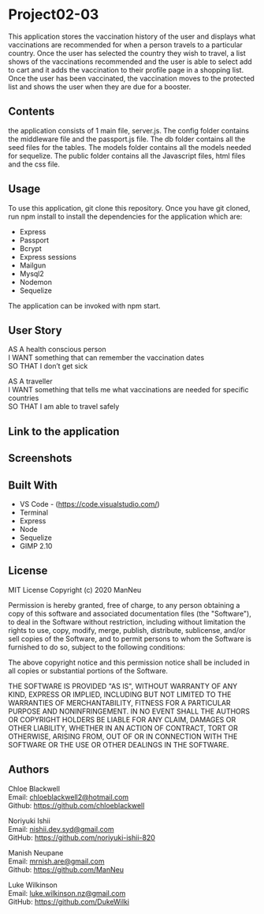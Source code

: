 # Project02-03

This application stores the vaccination history of the user and displays what vaccinations are recommended for when a person travels to a particular country. Once the user has selected the country they wish to travel, a list shows of the vaccinations recommended and the user is able to select add to cart and it adds the vaccination to their profile page in a shopping list. Once the user has been vaccinated, the vaccination moves to the protected list and shows the user when they are due for a booster.

## Contents

the application consists of 1 main file, server.js. The config folder contains the middleware file and the passport.js file. The db folder contains all the seed files for the tables. The models folder contains all the models needed for sequelize. The public folder contains all the Javascript files, html files and the css file.

## Usage

To use this application, git clone this repository. Once you have git cloned, run npm install to install the dependencies for the application which are:

- Express
- Passport
- Bcrypt
- Express sessions
- Mailgun
- Mysql2
- Nodemon
- Sequelize

The application can be invoked with npm start.

## User Story

AS A health conscious person<br>
I WANT something that can remember the vaccination dates<br>
SO THAT I don’t get sick<br>

AS A traveller<br>
I WANT something that tells me what vaccinations are needed for specific countries<br>
SO THAT I am able to travel safely

## Link to the application

## Screenshots

## Built With

- VS Code - (https://code.visualstudio.com/)
- Terminal
- Express
- Node
- Sequelize
- GIMP 2.10

## License

MIT License
Copyright (c) 2020 ManNeu

Permission is hereby granted, free of charge, to any person obtaining a copy
of this software and associated documentation files (the "Software"), to deal
in the Software without restriction, including without limitation the rights
to use, copy, modify, merge, publish, distribute, sublicense, and/or sell
copies of the Software, and to permit persons to whom the Software is
furnished to do so, subject to the following conditions:

The above copyright notice and this permission notice shall be included in all
copies or substantial portions of the Software.

THE SOFTWARE IS PROVIDED "AS IS", WITHOUT WARRANTY OF ANY KIND, EXPRESS OR
IMPLIED, INCLUDING BUT NOT LIMITED TO THE WARRANTIES OF MERCHANTABILITY,
FITNESS FOR A PARTICULAR PURPOSE AND NONINFRINGEMENT. IN NO EVENT SHALL THE
AUTHORS OR COPYRIGHT HOLDERS BE LIABLE FOR ANY CLAIM, DAMAGES OR OTHER
LIABILITY, WHETHER IN AN ACTION OF CONTRACT, TORT OR OTHERWISE, ARISING FROM,
OUT OF OR IN CONNECTION WITH THE SOFTWARE OR THE USE OR OTHER DEALINGS IN THE
SOFTWARE.

## Authors

Chloe Blackwell<br>
Email: chloeblackwell2@hotmail.com<br>
Github: https://github.com/chloeblackwell

Noriyuki Ishii <br>
Email: nishii.dev.syd@gmail.com<br>
GitHub: https://github.com/noriyuki-ishii-820

Manish Neupane <br>
Email: mrnish.are@gmail.com <br>
Github: https://github.com/ManNeu

Luke Wilkinson <br>
Email: luke.wilkinson.nz@gmail.com<br>
GitHub: https://github.com/DukeWilki
